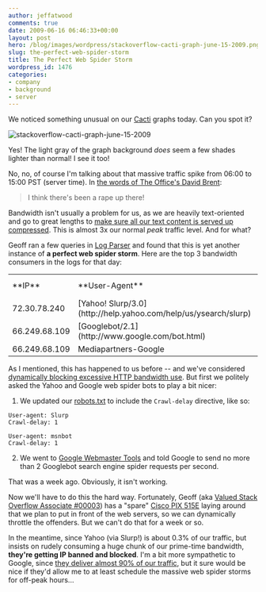 ```yaml
---
author: jeffatwood
comments: true
date: 2009-06-16 06:46:33+00:00
layout: post
hero: /blog/images/wordpress/stackoverflow-cacti-graph-june-15-2009.png
slug: the-perfect-web-spider-storm
title: The Perfect Web Spider Storm
wordpress_id: 1476
categories:
- company
- background
- server
---
```



We noticed something unusual on our [Cacti](http://www.cacti.net/) graphs today. Can you spot it?



![stackoverflow-cacti-graph-june-15-2009](/blog/images/wordpress/stackoverflow-cacti-graph-june-15-2009.png)



Yes! The light gray of the graph background _does_ seem a few shades lighter than normal! I see it too!



No, no, of course I'm talking about that massive traffic spike from 06:00 to 15:00 PST (server time). In [the words of The Office's David Brent](http://www.youtube.com/watch?v=3nyCIqJP_4s):





<blockquote>
I think there's been a rape up there!
</blockquote>





Bandwidth isn't usually a problem for us, as we are heavily text-oriented and go to great lengths to [make sure all our text content is served up compressed](http://blog.stackoverflow.com/2009/02/happy-100000th-question/). This is almost 3x our normal _peak_ traffic level. And for what?



Geoff ran a few queries in [Log Parser](http://www.microsoft.com/downloads/details.aspx?FamilyID=890cd06b-abf8-4c25-91b2-f8d975cf8c07&displaylang=en) and found that this is yet another instance of **a perfect web spider storm**. Here are the top 3 bandwidth consumers in the logs for that day:



<table width="600" >
<tr >
<td >**IP**
<td >**User-Agent**
<td align="right" >**Requests**
<td align="right" >**Bytes Served**</tr>
<tr >
<td >72.30.78.240
<td >[Yahoo! Slurp/3.0](http://help.yahoo.com/help/us/ysearch/slurp)
<td align="right" >56,331
<td align="right" >1,124,861,780</tr>
<tr >
<td >66.249.68.109
<td >[Googlebot/2.1](http://www.google.com/bot.html)
<td align="right" >56,579
<td align="right" >773,418,834</tr>
<tr >
<td >66.249.68.109
<td >Mediapartners-Google
<td align="right" >30,519
<td align="right" >671,904,609</tr>
</table>



As I mentioned, this has happened to us before -- and we've considered [dynamically blocking excessive HTTP bandwidth use](http://serverfault.com/questions/20383/dynamically-blocking-excessive-http-bandwith-use). But first we politely asked the Yahoo and Google web spider bots to play a bit nicer:







  1. We updated our [robots.txt](http://stackoverflow.com/robots.txt) to include the `Crawl-delay` directive, like so:




    
    
    User-agent: Slurp
    Crawl-delay: 1
    
    User-agent: msnbot
    Crawl-delay: 1
    



  2. We went to [Google Webmaster Tools](https://www.google.com/webmasters/tools/) and told Google to send no more than 2 Googlebot search engine spider requests per second.




That was a week ago. Obviously, it isn't working.



Now we'll have to do this the hard way. Fortunately, Geoff (aka [Valued Stack Overflow Associate #00003](http://blog.stackoverflow.com/2009/05/welcome-stack-overflow-valued-associate-00003/)) has a "spare" [Cisco PIX 515E](http://www.cisco.com/en/US/products/hw/vpndevc/ps2030/ps4094/) laying around that we plan to put in front of the web servers, so we can dynamically throttle the offenders. But we can't do that for a week or so. 



In the meantime, since Yahoo (via Slurp!) is about 0.3% of our traffic, but insists on rudely consuming a huge chunk of our prime-time bandwidth, **they're getting IP banned and blocked**. I'm a bit more sympathetic to Google, since [they deliver almost 90% of our traffic](http://www.codinghorror.com/blog/archives/001224.html), but it sure would be nice if they'd allow me to at least schedule the massive web spider storms for off-peak hours...

